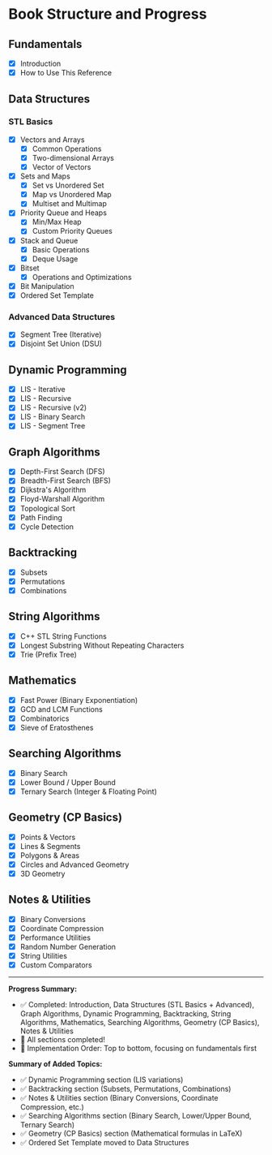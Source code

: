 # Book Structure and Progress

## Fundamentals
- [x] Introduction
- [x] How to Use This Reference

## Data Structures
### STL Basics
- [x] Vectors and Arrays
  - [x] Common Operations
  - [x] Two-dimensional Arrays
  - [x] Vector of Vectors
- [x] Sets and Maps
  - [x] Set vs Unordered Set
  - [x] Map vs Unordered Map
  - [x] Multiset and Multimap
- [x] Priority Queue and Heaps
  - [x] Min/Max Heap
  - [x] Custom Priority Queues
- [x] Stack and Queue
  - [x] Basic Operations
  - [x] Deque Usage
- [x] Bitset
  - [x] Operations and Optimizations
- [x] Bit Manipulation
- [x] Ordered Set Template

### Advanced Data Structures
- [x] Segment Tree (Iterative)
- [x] Disjoint Set Union (DSU)

## Dynamic Programming
- [x] LIS - Iterative
- [x] LIS - Recursive
- [x] LIS - Recursive (v2)
- [x] LIS - Binary Search
- [x] LIS - Segment Tree

## Graph Algorithms
- [x] Depth-First Search (DFS)
- [x] Breadth-First Search (BFS)
- [x] Dijkstra's Algorithm
- [x] Floyd-Warshall Algorithm
- [x] Topological Sort
- [x] Path Finding
- [x] Cycle Detection

## Backtracking
- [x] Subsets
- [x] Permutations
- [x] Combinations

## String Algorithms
- [x] C++ STL String Functions
- [x] Longest Substring Without Repeating Characters
- [x] Trie (Prefix Tree)

## Mathematics
- [x] Fast Power (Binary Exponentiation)
- [x] GCD and LCM Functions
- [x] Combinatorics
- [x] Sieve of Eratosthenes

## Searching Algorithms
- [x] Binary Search
- [x] Lower Bound / Upper Bound
- [x] Ternary Search (Integer & Floating Point)

## Geometry (CP Basics)
- [x] Points & Vectors
- [x] Lines & Segments
- [x] Polygons & Areas
- [x] Circles and Advanced Geometry
- [x] 3D Geometry

## Notes & Utilities
- [x] Binary Conversions
- [x] Coordinate Compression
- [x] Performance Utilities
- [x] Random Number Generation
- [x] String Utilities
- [x] Custom Comparators

---
**Progress Summary:**
- ✅ Completed: Introduction, Data Structures (STL Basics + Advanced), Graph Algorithms, Dynamic Programming, Backtracking, String Algorithms, Mathematics, Searching Algorithms, Geometry (CP Basics), Notes & Utilities
- 🎉 All sections completed!
- 📝 Implementation Order: Top to bottom, focusing on fundamentals first

**Summary of Added Topics:**
- ✅ Dynamic Programming section (LIS variations)
- ✅ Backtracking section (Subsets, Permutations, Combinations)
- ✅ Notes & Utilities section (Binary Conversions, Coordinate Compression, etc.)
- ✅ Searching Algorithms section (Binary Search, Lower/Upper Bound, Ternary Search)
- ✅ Geometry (CP Basics) section (Mathematical formulas in LaTeX)
- ✅ Ordered Set Template moved to Data Structures
